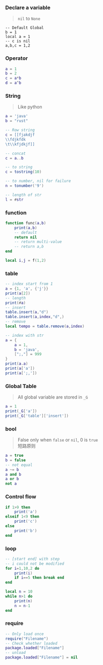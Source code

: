 ### Declare a variable  
> `nil` to `None`  
```
-- Default Global
b = 1
local a = 1
-- c is nil
a,b,c = 1,2
```

### Operator  
```lua
a = 1
b = 2
c = a*b
d = a^b
```

### String
> Like python  
```lua
a = 'java'
b = "rust"

-- Row string
c = [[fjakdjf
\\fdjkfdk
\t\\kfjdkjf]]

-- concat
c = a..b

-- to string
c = tostring(10)

-- to number, nil for failure
n = tonumber('9')

-- length of str
l = #str
```

### function  
```lua
function func(a,b)
    print(a,b)
    -- default
    return nil
    -- return multi-value
    -- return a,b
end

local i,j = f(1,2)
```

### table
```lua
-- index start from 1
a = {1, 'a', {'j'}}
print(a[2])
-- length  
print(#a)
-- insert
table.insert(a,"d")
table.insert(a,index,"d",)
-- remove
local tempo = table.remove(a,index)

-- index with str
a = {
    a = 1,
    b = 'java',
    [";,"] = 999
}
print(a.a)
print(a['a'])
print(a[';,'])
```

### Global Table  
> All global variable are stored in `_G`  
```lua
a = 1
print(_G['a'])
print(_G['table']['insert'])
```

### bool  
> False only when `false` or `nil`, 0 is `true`    
> 短路原则  
```lua
a = true
b = false
-- not equal
a ~= b
a and b
a or b
not a
```

### Control flow   
```lua
if 1>9 then
    print('a')
elseif 1<9 then
    print('c')
else
    print('b')
end
```

### loop
```lua  
-- [start end] with step  
-- i could not be modified  
for i=1,10,2 do
    print(i)
    if i==5 then break end
end

local n = 10
while n>1 do
    print(n)
    n = n-1
end
```

### require  
```lua  
-- Only load once
require("Filename")
-- Check whether loaded
package.loaded["Filename"]
-- unload
package.loaded["Filename"] = nil
```



